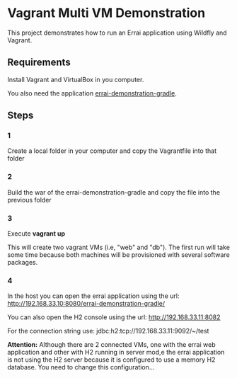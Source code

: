 # Vagrant Multi VM Demonstration

This project demonstrates how to run an Errai application using Wildfly and Vagrant.

## Requirements

  Install Vagrant and VirtualBox in you computer.

  You also need the application [errai-demonstration-gradle](https://github.com/atb/errai-demonstration-gradle).

## Steps

### 1

Create a local folder in your computer and copy the Vagrantfile into that folder

### 2

Build the war of the errai-demonstration-gradle and copy the file into the previous folder

### 3

Execute **vagrant up**

This will create two vagrant VMs (i.e, "web" and "db"). The first run will take some time because both machines will be provisioned with several software packages.

### 4

In the host you can open the errai application using the url: http://192.168.33.10:8080/errai-demonstration-gradle/

You can also open the H2 console using the url: http://192.168.33.11:8082

For the connection string use: jdbc:h2:tcp://192.168.33.11:9092/~/test

**Attention:** Although there are 2 connected VMs, one with the errai web application and other with H2 running in server mod,e the errai application is not using the H2 server because it is configured to use a memory H2 database. You need to change this configuration...
